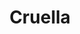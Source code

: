 ---
title: "Cruella"
year: 2021
rating: 2
stars: "★★"
rewatched: false
permalink: "cruella"
watched_on: 2021-05-30
---